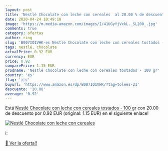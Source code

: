 ```yaml
---
layout: post
title: 'Nestlé Chocolate con leche con cereales  al 20.00 % de descuento'
date: 2020-04-24 10:49:18
image: 'https://m.media-amazon.com/images/I/41UGyYjVxkL._SL200_.jpg'
comments: true
category: ofertas
author: ring
slug: 'B007IQ1VHK-es Nestlé Chocolate con leche con cereales tostados - 100 gr'
tags: nestlé, chocolate
actualPrice: 0.92 EUR
currency: EUR
price: 0.92
comparePrice: 1.15 EUR
prodname: 'Nestlé Chocolate con leche con cereales tostados - 100 gr'
country: 'es'
flag: '🇪🇸'
buyurl: 'https://www.amazon.es/dp/B007IQ1VHK/?tag=tolees-21'
descuento: '20.00'
average: '0.92'
---
```


Está [Nestlé Chocolate con leche con cereales tostados - 100 gr](https://www.amazon.es/dp/B007IQ1VHK/?tag=tolees-21) con 20.00 de descuento por 0.92 EUR (original: 1.15 EUR) en el siguiente enlace!

[![Nestlé Chocolate con leche con cereales ](https://m.media-amazon.com/images/I/41UGyYjVxkL._SL200_.jpg)](https://www.amazon.es/dp/B007IQ1VHK/?tag=tolees-21)

ℹ️:


[🛒 Ver la oferta!!](https://www.amazon.es/dp/B007IQ1VHK/?tag=tolees-21)
